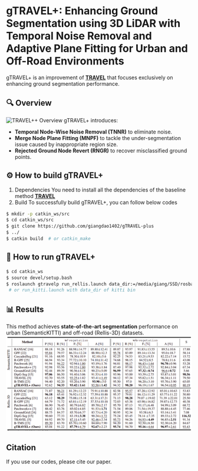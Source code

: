 # gTRAVEL+: Enhancing Ground Segmentation using 3D LiDAR with Temporal Noise Removal and Adaptive Plane Fitting for Urban and Off-Road Environments
gTRAVEL+ is an improvement of [**TRAVEL**](https://github.com/url-kaist/TRAVEL) that focuses exclusively on enhancing ground segmentation performance.  
## 🔍 Overview  
![TRAVEL++ Overview](assets/overview.png)
gTRAVEL+ introduces:  
- **Temporal Node-Wise Noise Removal (TNNR)** to eliminate noise.  
- **Merge Node Plane Fitting (MNPF)** to tackle the under-segmentation issue caused by inappropriate region size.  
- **Rejected Ground Node Revert (RNGR)** to recover misclassified ground points. 
## :gear: How to build gTRAVEL+
1. Dependencies
You need to install all the dependencies of the baseline method [**TRAVEL**](https://github.com/url-kaist/TRAVEL) 
2. Build
To successfully build gTRAVEL+, you can follow below codes 
```bash
$ mkdir -p catkin_ws/src
$ cd catkin_ws/src
$ git clone https://github.com/giangdao1402/gTRAVEL-plus
$ ../
$ catkin build  # or catkin_make
```
## :running: How to run gTRAVEL+
```bash
$ cd catkin_ws
$ source devel/setup.bash
$ roslaunch gtravelp run_rellis.launch data_dir:=/media/giang/SSD/rosbag/SematicKITTI/Rellis_3D_os1_cloud_node_kitti_bin/Rellis-3D/00000 rviz:=True
 # or run_kitti.launch with data_dir of kitti bin
```

## 📊 Results  
This method achieves **state-of-the-art segmentation** performance on urban (SemanticKITTI) and off-road (Rellis-3D) datasets.
![Results Image](assets/results.png)  
## Citation
If you use our codes, please cite our paper.
